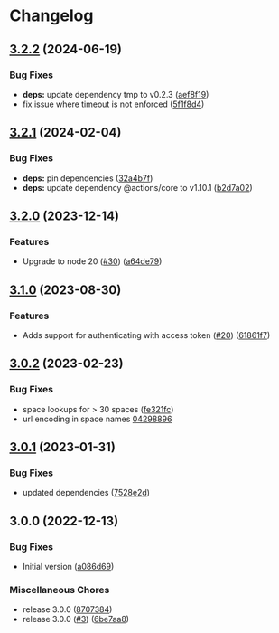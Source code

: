 # Changelog

## [3.2.2](https://github.com/OctopusDeploy/await-task-action/compare/v3.2.1...v3.2.2) (2024-06-19)


### Bug Fixes

* **deps:** update dependency tmp to v0.2.3 ([aef8f19](https://github.com/OctopusDeploy/await-task-action/commit/aef8f195a5633f9512a4f739e5495c8af22fd5de))
* fix issue where timeout is not enforced ([5f1f8d4](https://github.com/OctopusDeploy/await-task-action/commit/5f1f8d4870cc6274dd310fe048bd09fd7e1e7119))

## [3.2.1](https://github.com/OctopusDeploy/await-task-action/compare/v3.2.0...v3.2.1) (2024-02-04)


### Bug Fixes

* **deps:** pin dependencies ([32a4b7f](https://github.com/OctopusDeploy/await-task-action/commit/32a4b7f17155ac5766858f6904e480c2117b6107))
* **deps:** update dependency @actions/core to v1.10.1 ([b2d7a02](https://github.com/OctopusDeploy/await-task-action/commit/b2d7a025b5643fc19bd8d715c4ffa628d2df8047))

## [3.2.0](https://github.com/OctopusDeploy/await-task-action/compare/v3.1.0...v3.2.0) (2023-12-14)


### Features

* Upgrade to node 20 ([#30](https://github.com/OctopusDeploy/await-task-action/issues/30)) ([a64de79](https://github.com/OctopusDeploy/await-task-action/commit/a64de79d02efaee95699e2d16032293bffc12025))

## [3.1.0](https://github.com/OctopusDeploy/await-task-action/compare/v3.0.2...v3.1.0) (2023-08-30)


### Features

* Adds support for authenticating with access token ([#20](https://github.com/OctopusDeploy/await-task-action/issues/20)) ([61861f7](https://github.com/OctopusDeploy/await-task-action/commit/61861f709a5e0e373a457156089ba8fbad4186fc))

## [3.0.2](https://github.com/OctopusDeploy/await-task-action/compare/v3.0.1...v3.0.2) (2023-02-23)


### Bug Fixes

* space lookups for &gt; 30 spaces ([fe321fc](https://github.com/OctopusDeploy/await-task-action/commit/fe321fcade9758db724970d4b375c1b5e3d945f7))
* url encoding in space names [04298896](https://github.com/OctopusDeploy/await-task-action/commit/04298896e80eb6e427e32b2a54c2e440d2c49363)

## [3.0.1](https://github.com/OctopusDeploy/await-task-action/compare/v3.0.0...v3.0.1) (2023-01-31)


### Bug Fixes

* updated dependencies ([7528e2d](https://github.com/OctopusDeploy/await-task-action/commit/7528e2d30ba02102c9dfea4b47a2cdb7e45ed36a))

## 3.0.0 (2022-12-13)


### Bug Fixes

* Initial version ([a086d69](https://github.com/OctopusDeploy/await-task-action/commit/a086d69f83066a87a2720e5a9642fd3d2eb66b80))


### Miscellaneous Chores

* release 3.0.0 ([8707384](https://github.com/OctopusDeploy/await-task-action/commit/8707384fc694f6f4d0acf10c7121b2dad5814ba2))
* release 3.0.0 ([#3](https://github.com/OctopusDeploy/await-task-action/issues/3)) ([6be7aa8](https://github.com/OctopusDeploy/await-task-action/commit/6be7aa8ab75c4446948e6a1faa9576a790b852c3))
